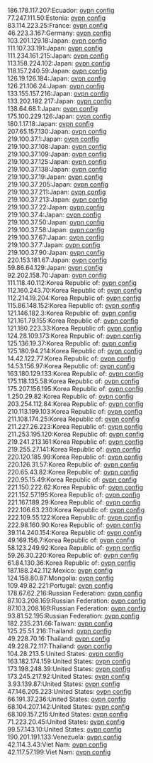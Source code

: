 186.178.117.207:Ecuador: [ovpn config](vpn/186_178_117_207.ovpn)  
77.247.111.50:Estonia: [ovpn config](vpn/77_247_111_50.ovpn)  
83.114.223.25:France: [ovpn config](vpn/83_114_223_25.ovpn)  
46.223.3.167:Germany: [ovpn config](vpn/46_223_3_167.ovpn)  
103.201.129.18:Japan: [ovpn config](vpn/103_201_129_18.ovpn)  
111.107.33.191:Japan: [ovpn config](vpn/111_107_33_191.ovpn)  
111.234.161.215:Japan: [ovpn config](vpn/111_234_161_215.ovpn)  
113.158.224.102:Japan: [ovpn config](vpn/113_158_224_102.ovpn)  
118.157.240.59:Japan: [ovpn config](vpn/118_157_240_59.ovpn)  
126.19.126.184:Japan: [ovpn config](vpn/126_19_126_184.ovpn)  
126.21.106.24:Japan: [ovpn config](vpn/126_21_106_24.ovpn)  
133.155.157.216:Japan: [ovpn config](vpn/133_155_157_216.ovpn)  
133.202.182.217:Japan: [ovpn config](vpn/133_202_182_217.ovpn)  
138.64.68.1:Japan: [ovpn config](vpn/138_64_68_1.ovpn)  
175.100.229.126:Japan: [ovpn config](vpn/175_100_229_126.ovpn)  
180.1.17.18:Japan: [ovpn config](vpn/180_1_17_18.ovpn)  
207.65.157.130:Japan: [ovpn config](vpn/207_65_157_130.ovpn)  
219.100.37.1:Japan: [ovpn config](vpn/219_100_37_1.ovpn)  
219.100.37.108:Japan: [ovpn config](vpn/219_100_37_108.ovpn)  
219.100.37.109:Japan: [ovpn config](vpn/219_100_37_109.ovpn)  
219.100.37.125:Japan: [ovpn config](vpn/219_100_37_125.ovpn)  
219.100.37.138:Japan: [ovpn config](vpn/219_100_37_138.ovpn)  
219.100.37.19:Japan: [ovpn config](vpn/219_100_37_19.ovpn)  
219.100.37.205:Japan: [ovpn config](vpn/219_100_37_205.ovpn)  
219.100.37.211:Japan: [ovpn config](vpn/219_100_37_211.ovpn)  
219.100.37.213:Japan: [ovpn config](vpn/219_100_37_213.ovpn)  
219.100.37.22:Japan: [ovpn config](vpn/219_100_37_22.ovpn)  
219.100.37.4:Japan: [ovpn config](vpn/219_100_37_4.ovpn)  
219.100.37.50:Japan: [ovpn config](vpn/219_100_37_50.ovpn)  
219.100.37.58:Japan: [ovpn config](vpn/219_100_37_58.ovpn)  
219.100.37.67:Japan: [ovpn config](vpn/219_100_37_67.ovpn)  
219.100.37.7:Japan: [ovpn config](vpn/219_100_37_7.ovpn)  
219.100.37.90:Japan: [ovpn config](vpn/219_100_37_90.ovpn)  
220.153.181.67:Japan: [ovpn config](vpn/220_153_181_67.ovpn)  
59.86.64.129:Japan: [ovpn config](vpn/59_86_64_129.ovpn)  
92.202.158.70:Japan: [ovpn config](vpn/92_202_158_70.ovpn)  
111.118.40.112:Korea Republic of: [ovpn config](vpn/111_118_40_112.ovpn)  
112.160.243.70:Korea Republic of: [ovpn config](vpn/112_160_243_70.ovpn)  
112.214.19.204:Korea Republic of: [ovpn config](vpn/112_214_19_204.ovpn)  
115.86.148.152:Korea Republic of: [ovpn config](vpn/115_86_148_152.ovpn)  
121.146.182.3:Korea Republic of: [ovpn config](vpn/121_146_182_3.ovpn)  
121.161.79.155:Korea Republic of: [ovpn config](vpn/121_161_79_155.ovpn)  
121.180.223.33:Korea Republic of: [ovpn config](vpn/121_180_223_33.ovpn)  
124.28.109.173:Korea Republic of: [ovpn config](vpn/124_28_109_173.ovpn)  
125.136.19.37:Korea Republic of: [ovpn config](vpn/125_136_19_37.ovpn)  
125.180.94.214:Korea Republic of: [ovpn config](vpn/125_180_94_214.ovpn)  
14.42.122.77:Korea Republic of: [ovpn config](vpn/14_42_122_77.ovpn)  
14.53.156.97:Korea Republic of: [ovpn config](vpn/14_53_156_97.ovpn)  
163.180.129.133:Korea Republic of: [ovpn config](vpn/163_180_129_133.ovpn)  
175.118.135.58:Korea Republic of: [ovpn config](vpn/175_118_135_58.ovpn)  
175.207.156.195:Korea Republic of: [ovpn config](vpn/175_207_156_195.ovpn)  
1.250.29.82:Korea Republic of: [ovpn config](vpn/1_250_29_82.ovpn)  
203.254.112.84:Korea Republic of: [ovpn config](vpn/203_254_112_84.ovpn)  
210.113.199.103:Korea Republic of: [ovpn config](vpn/210_113_199_103.ovpn)  
211.108.174.25:Korea Republic of: [ovpn config](vpn/211_108_174_25.ovpn)  
211.227.26.223:Korea Republic of: [ovpn config](vpn/211_227_26_223.ovpn)  
211.253.195.120:Korea Republic of: [ovpn config](vpn/211_253_195_120.ovpn)  
219.241.213.161:Korea Republic of: [ovpn config](vpn/219_241_213_161.ovpn)  
219.255.27.141:Korea Republic of: [ovpn config](vpn/219_255_27_141.ovpn)  
220.120.185.99:Korea Republic of: [ovpn config](vpn/220_120_185_99.ovpn)  
220.126.31.57:Korea Republic of: [ovpn config](vpn/220_126_31_57.ovpn)  
220.65.43.82:Korea Republic of: [ovpn config](vpn/220_65_43_82.ovpn)  
220.95.15.49:Korea Republic of: [ovpn config](vpn/220_95_15_49.ovpn)  
221.150.222.62:Korea Republic of: [ovpn config](vpn/221_150_222_62.ovpn)  
221.152.57.195:Korea Republic of: [ovpn config](vpn/221_152_57_195.ovpn)  
221.167.189.29:Korea Republic of: [ovpn config](vpn/221_167_189_29.ovpn)  
222.106.63.230:Korea Republic of: [ovpn config](vpn/222_106_63_230.ovpn)  
222.109.55.122:Korea Republic of: [ovpn config](vpn/222_109_55_122.ovpn)  
222.98.160.90:Korea Republic of: [ovpn config](vpn/222_98_160_90.ovpn)  
39.114.240.154:Korea Republic of: [ovpn config](vpn/39_114_240_154.ovpn)  
49.169.156.7:Korea Republic of: [ovpn config](vpn/49_169_156_7.ovpn)  
58.123.249.92:Korea Republic of: [ovpn config](vpn/58_123_249_92.ovpn)  
59.26.30.220:Korea Republic of: [ovpn config](vpn/59_26_30_220.ovpn)  
61.84.130.36:Korea Republic of: [ovpn config](vpn/61_84_130_36.ovpn)  
187.188.242.112:Mexico: [ovpn config](vpn/187_188_242_112.ovpn)  
124.158.80.87:Mongolia: [ovpn config](vpn/124_158_80_87.ovpn)  
109.49.82.221:Portugal: [ovpn config](vpn/109_49_82_221.ovpn)  
178.67.62.216:Russian Federation: [ovpn config](vpn/178_67_62_216.ovpn)  
87.103.208.169:Russian Federation: [ovpn config](vpn/87_103_208_169.ovpn)  
87.103.208.169:Russian Federation: [ovpn config](vpn/87_103_208_169.ovpn)  
93.81.52.195:Russian Federation: [ovpn config](vpn/93_81_52_195.ovpn)  
182.235.231.66:Taiwan: [ovpn config](vpn/182_235_231_66.ovpn)  
125.25.51.216:Thailand: [ovpn config](vpn/125_25_51_216.ovpn)  
49.228.70.16:Thailand: [ovpn config](vpn/49_228_70_16.ovpn)  
49.228.72.117:Thailand: [ovpn config](vpn/49_228_72_117.ovpn)  
104.28.213.5:United States: [ovpn config](vpn/104_28_213_5.ovpn)  
163.182.174.159:United States: [ovpn config](vpn/163_182_174_159.ovpn)  
173.198.248.39:United States: [ovpn config](vpn/173_198_248_39.ovpn)  
173.245.217.92:United States: [ovpn config](vpn/173_245_217_92.ovpn)  
3.93.139.87:United States: [ovpn config](vpn/3_93_139_87.ovpn)  
47.146.205.223:United States: [ovpn config](vpn/47_146_205_223.ovpn)  
66.191.37.236:United States: [ovpn config](vpn/66_191_37_236.ovpn)  
68.104.207.142:United States: [ovpn config](vpn/68_104_207_142.ovpn)  
68.109.157.215:United States: [ovpn config](vpn/68_109_157_215.ovpn)  
71.223.20.45:United States: [ovpn config](vpn/71_223_20_45.ovpn)  
99.57.143.10:United States: [ovpn config](vpn/99_57_143_10.ovpn)  
190.201.191.133:Venezuela: [ovpn config](vpn/190_201_191_133.ovpn)  
42.114.3.43:Viet Nam: [ovpn config](vpn/42_114_3_43.ovpn)  
42.117.57.199:Viet Nam: [ovpn config](vpn/42_117_57_199.ovpn)  
